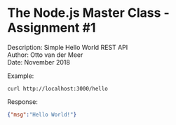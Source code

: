 # The Node.js Master Class - Assignment #1
Description: Simple Hello World REST API  
Author: Otto van der Meer  
Date: November 2018 

Example:
```console
curl http://localhost:3000/hello 
```
Response:
```json
{"msg":"Hello World!"}
```

